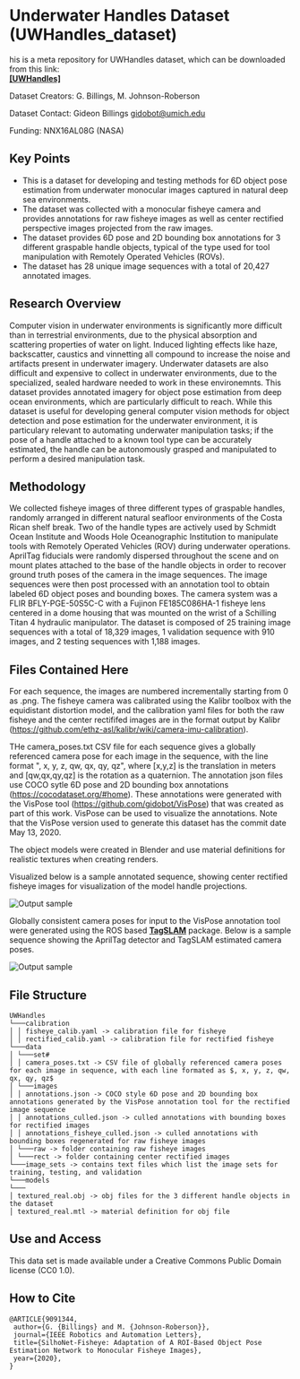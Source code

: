 # Underwater Handles Dataset (UWHandles_dataset)

his is a meta repository for UWHandles dataset, which can be downloaded from this link:  
[**[UWHandles]**](https://deepblue.lib.umich.edu/data/concern/data_sets/c821gk19x?locale=en)

Dataset Creators: G. Billings, M. Johnson-Roberson

Dataset Contact: Gideon Billings gidobot@umich.edu

Funding: NNX16AL08G (NASA)

## Key Points

- This is a dataset for developing and testing methods for 6D object pose estimation from underwater monocular images captured in natural deep sea environments.
- The dataset was collected with a monocular fisheye camera and provides annotations for raw fisheye images as well as center rectified perspective images projected from the raw images.
- The dataset provides 6D pose and 2D bounding box annotations for 3 different graspable handle objects, typical of the type used for tool manipulation with Remotely Operated Vehicles (ROVs).
- The dataset has 28 unique image sequences with a total of 20,427 annotated images.

## Research Overview

Computer vision in underwater environments is significantly more difficult than in terrestrial environments, due to the physical absorption and scattering properties of water on light. Induced lighting effects like haze, backscatter, caustics and vinnetting all compound to increase the noise and artifacts present in underwater imagery. Underwater datasets are also difficult and expensive to collect in underwater environments, due to the specialized, sealed hardware needed to work in these environemnts. This dataset provides annotated imagery for object pose estimation from deep ocean environments, which are particularly difficult to reach. While this dataset is useful for developing general computer vision methods for object detection and pose estimation for the underwater environment, it is particulary relevant to automating underwater manipulation tasks; if the pose of a handle attached to a known tool type can be accurately estimated, the handle can be autonomously grasped and manipulated to perform a desired manipulation task.

## Methodology

We collected fisheye images of three different types of graspable handles, randomly arranged in different natural seafloor environments of the Costa Rican shelf break. Two of the handle types are actively used by Schmidt Ocean Institute and Woods Hole Oceanographic Institution to manipulate tools with Remotely Operated Vehicles (ROV) during underwater operations. AprilTag fiducials were randomly dispersed throughout the scene and on mount plates attached to the base of the handle objects in order to recover ground truth poses of the camera in the image sequences. The image sequences were then post processed with an annotation tool to obtain labeled 6D object poses and bounding boxes. The camera system was a FLIR BFLY-PGE-50S5C-C with a Fujinon FE185C086HA-1 fisheye lens centered in a dome housing that was mounted on the wrist of a Schilling Titan 4 hydraulic manipulator. The dataset is composed of 25 training image sequences with a total of 18,329 images, 1 validation sequence with 910 images, and 2 testing sequences with 1,188 images.

## Files Contained Here

For each sequence, the images are numbered incrementally starting from 0 as .png. The fisheye camera was calibrated using the Kalibr toolbox with the equidistant distortion model, and the calibration yaml files for both the raw fisheye and the center rectififed images are in the format output by Kalibr (https://github.com/ethz-asl/kalibr/wiki/camera-imu-calibration).

THe camera_poses.txt CSV file for each sequence gives a globally referenced camera pose for each image in the sequence, with the line format ", x, y, z, qw, qx, qy, qz", where [x,y,z] is the translation in meters and [qw,qx,qy,qz] is the rotation as a quaternion. The annotation json files use COCO sytle 6D pose and 2D bounding box annotations (https://cocodataset.org/#home). These annotations were generated with the VisPose tool (https://github.com/gidobot/VisPose) that was created as part of this work. VisPose can be used to visualize the annotations. Note that the VisPose version used to generate this dataset has the commit date May 13, 2020.

The object models were created in Blender and use material definitions for realistic textures when creating renders.

Visualized below is a sample annotated sequence, showing center rectified fisheye images for visualization of the model handle projections.

![Output sample](https://github.com/gidobot/gifs/raw/master/VisPose_Reviewer.gif)

Globally consistent camera poses for input to the VisPose annotation tool were generated using the ROS based [**TagSLAM**](https://berndpfrommer.github.io/tagslam_web/) package. Below is a sample sequence showing the AprilTag detector and TagSLAM estimated camera poses.

![Output sample](https://github.com/gidobot/gifs/raw/master/VisPose_AprilSLAM.gif)

## File Structure
 ```
UWHandles
└───calibration
│ │ fisheye_calib.yaml -> calibration file for fisheye
│ │ rectified_calib.yaml -> calibration file for rectified fisheye
└───data
│ └───set#
│ │ camera_poses.txt -> CSV file of globally referenced camera poses for each image in sequence, with each line formated as $, x, y, z, qw, qx, qy, qz$
│ └───images
│ │ annotations.json -> COCO style 6D pose and 2D bounding box annotations generated by the VisPose annotation tool for the rectified image sequence
│ │ annotations_culled.json -> culled annotations with bounding boxes for rectified images
│ │ annotations_fisheye_culled.json -> culled annotations with bounding boxes regenerated for raw fisheye images
│ └───raw -> folder containing raw fisheye images
│ └───rect -> folder containing center rectified images
└───image_sets -> contains text files which list the image sets for training, testing, and validation
└───models
└───
│ textured_real.obj -> obj files for the 3 different handle objects in the dataset
│ textured_real.mtl -> material definition for obj file
```
## Use and Access

This data set is made available under a Creative Commons Public Domain license (CC0 1.0).

## How to Cite
```
@ARTICLE{9091344,
 author={G. {Billings} and M. {Johnson-Roberson}},
 journal={IEEE Robotics and Automation Letters},
 title={SilhoNet-Fisheye: Adaptation of A ROI-Based Object Pose Estimation Network to Monocular Fisheye Images},
 year={2020},
}
```
